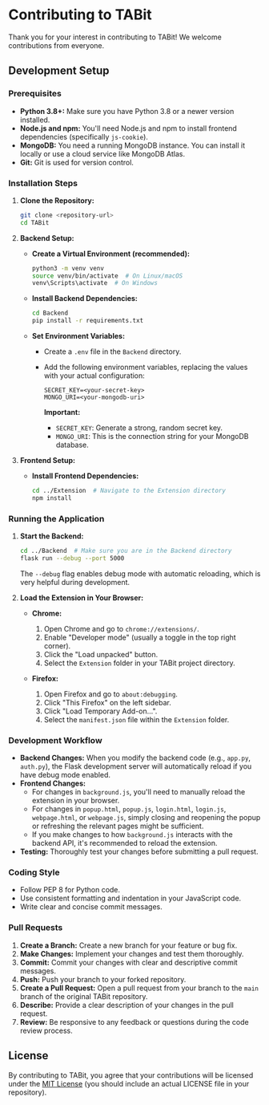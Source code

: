# Contributing to TABit

Thank you for your interest in contributing to TABit! We welcome contributions from everyone.

## Development Setup

### Prerequisites

*   **Python 3.8+:** Make sure you have Python 3.8 or a newer version installed.
*   **Node.js and npm:** You'll need Node.js and npm to install frontend dependencies (specifically `js-cookie`).
*   **MongoDB:** You need a running MongoDB instance. You can install it locally or use a cloud service like MongoDB Atlas.
*   **Git:** Git is used for version control.

### Installation Steps

1. **Clone the Repository:**

    ```bash
    git clone <repository-url>
    cd TABit
    ```

2. **Backend Setup:**

    *   **Create a Virtual Environment (recommended):**

        ```bash
        python3 -m venv venv
        source venv/bin/activate  # On Linux/macOS
        venv\Scripts\activate  # On Windows
        ```

    *   **Install Backend Dependencies:**

        ```bash
        cd Backend
        pip install -r requirements.txt
        ```

    *   **Set Environment Variables:**
        *   Create a `.env` file in the `Backend` directory.
        *   Add the following environment variables, replacing the values with your actual configuration:

            ```
            SECRET_KEY=<your-secret-key>
            MONGO_URI=<your-mongodb-uri>
            ```

            **Important:**
            *   `SECRET_KEY`: Generate a strong, random secret key.
            *   `MONGO_URI`: This is the connection string for your MongoDB database.

3. **Frontend Setup:**

    *   **Install Frontend Dependencies:**

        ```bash
        cd ../Extension  # Navigate to the Extension directory
        npm install
        ```

### Running the Application

1. **Start the Backend:**

    ```bash
    cd ../Backend  # Make sure you are in the Backend directory
    flask run --debug --port 5000
    ```
    The `--debug` flag enables debug mode with automatic reloading, which is very helpful during development.
2. **Load the Extension in Your Browser:**

    *   **Chrome:**
        1. Open Chrome and go to `chrome://extensions/`.
        2. Enable "Developer mode" (usually a toggle in the top right corner).
        3. Click the "Load unpacked" button.
        4. Select the `Extension` folder in your TABit project directory.

    *   **Firefox:**
        1. Open Firefox and go to `about:debugging`.
        2. Click "This Firefox" on the left sidebar.
        3. Click "Load Temporary Add-on...".
        4. Select the `manifest.json` file within the `Extension` folder.

### Development Workflow

*   **Backend Changes:** When you modify the backend code (e.g., `app.py`, `auth.py`), the Flask development server will automatically reload if you have debug mode enabled.
*   **Frontend Changes:**
    *   For changes in `background.js`, you'll need to manually reload the extension in your browser.
    *   For changes in `popup.html`, `popup.js`, `login.html`, `login.js`, `webpage.html`, or `webpage.js`, simply closing and reopening the popup or refreshing the relevant pages might be sufficient.
    *   If you make changes to how `background.js` interacts with the backend API, it's recommended to reload the extension.
*   **Testing:** Thoroughly test your changes before submitting a pull request.

### Coding Style

*   Follow PEP 8 for Python code.
*   Use consistent formatting and indentation in your JavaScript code.
*   Write clear and concise commit messages.

### Pull Requests

1. **Create a Branch:** Create a new branch for your feature or bug fix.
2. **Make Changes:** Implement your changes and test them thoroughly.
3. **Commit:** Commit your changes with clear and descriptive commit messages.
4. **Push:** Push your branch to your forked repository.
5. **Create a Pull Request:** Open a pull request from your branch to the `main` branch of the original TABit repository.
6. **Describe:** Provide a clear description of your changes in the pull request.
7. **Review:** Be responsive to any feedback or questions during the code review process.

## License

By contributing to TABit, you agree that your contributions will be licensed under the [MIT License](LICENSE) (you should include an actual LICENSE file in your repository).
